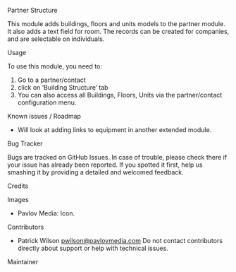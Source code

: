 Partner Structure

This module adds buildings, floors and units models to the partner module. It also adds a text field for room. The records can be created for companies, and are selectable on individuals.

Usage

To use this module, you need to:
1. Go to a partner/contact
2. click on ‘Building Structure’ tab
3. You can also access all Buildings, Floors, Units via the partner/contact configuration menu.

Known issues / Roadmap

* Will look at adding links to equipment in another extended module.

Bug Tracker

Bugs are tracked on GitHub Issues. In case of trouble, please check there if your issue has already been reported. If you spotted it first, help us smashing it by providing a detailed and welcomed feedback.

Credits

Images

* Pavlov Media: Icon.

Contributors

* Patrick Wilson <pwilson@pavlovmedia.com>
Do not contact contributors directly about support or help with technical issues.

Maintainer

